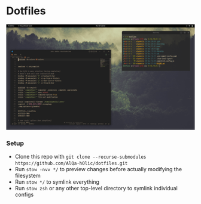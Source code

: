 # Dotfiles

![Rice](preview.png)

### Setup

- Clone this repo with `git clone --recurse-submodules https://github.com/AlQa-hOlic/dotfiles.git`
- Run `stow -nvv */` to preview changes before actually modifying the filesystem
- Run `stow */` to symlink everything
- Run `stow zsh` or any other top-level directory to symlink individual configs
